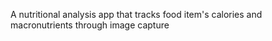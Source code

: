 A nutritional analysis app that tracks food item's calories and macronutrients through image capture
